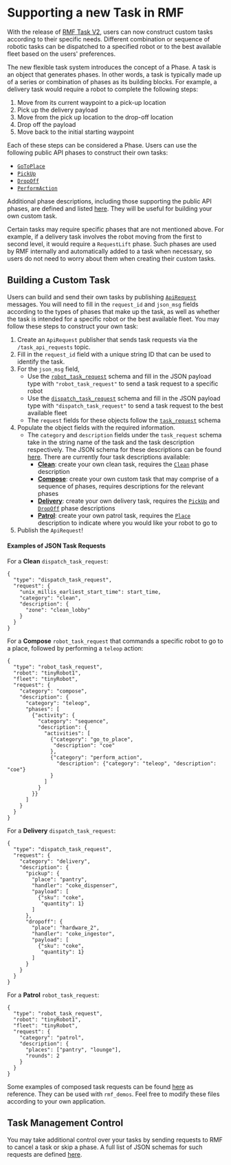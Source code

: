 # Supporting a new Task in RMF

With the release of [RMF Task V2](https://github.com/open-rmf/rmf_task/pull/39), users can now construct custom tasks according to their specific needs. Different combination or sequence of robotic tasks can be dispatched to a specified robot or to the best available fleet based on the users' preferences.

The new flexible task system introduces the concept of a Phase. A task is an object that generates phases. In other words, a task is typically made up of a series or combination of phases as its building blocks. For example, a delivery task would require a robot to complete the following steps:
1. Move from its current waypoint to a pick-up location
2. Pick up the delivery payload
3. Move from the pick up location to the drop-off location
4. Drop off the payload
5. Move back to the initial starting waypoint

Each of these steps can be considered a Phase. Users can use the following public API phases to construct their own tasks:
- [`GoToPlace`](https://github.com/open-rmf/rmf_ros2/blob/main/rmf_fleet_adapter/schemas/event_description__go_to_place.json)
- [`PickUp`](https://github.com/open-rmf/rmf_ros2/blob/main/rmf_fleet_adapter/schemas/event_description__pickup.json)
- [`DropOff`](https://github.com/open-rmf/rmf_ros2/blob/main/rmf_fleet_adapter/schemas/event_description__dropoff.json)
- [`PerformAction`](https://github.com/open-rmf/rmf_ros2/blob/main/rmf_fleet_adapter/schemas/event_description__perform_action.json)

Additional phase descriptions, including those supporting the public API phases, are defined and listed [here](https://github.com/open-rmf/rmf_ros2/tree/main/rmf_fleet_adapter/schemas). They will be useful for building your own custom task.

Certain tasks may require specific phases that are not mentioned above. For example, if a delivery task involves the robot moving from the first to second level, it would require a `RequestLift` phase. Such phases are used by RMF internally and automatically added to a task when necessary, so users do not need to worry about them when creating their custom tasks.

## Building a Custom Task

Users can build and send their own tasks by publishing [`ApiRequest`](https://github.com/open-rmf/rmf_internal_msgs/blob/main/rmf_task_msgs/msg/ApiRequest.msg) messages. You will need to fill in the `request_id` and `json_msg` fields according to the types of phases that make up the task, as well as whether the task is intended for a specific robot or the best available fleet. You may follow these steps to construct your own task:

1. Create an `ApiRequest` publisher that sends task requests via the `/task_api_requests` topic.
2. Fill in the `request_id` field with a unique string ID that can be used to identify the task.
3. For the `json_msg` field,
    - Use the [`robot_task_request`](https://github.com/open-rmf/rmf_api_msgs/blob/main/rmf_api_msgs/schemas/robot_task_request.json) schema and fill in the JSON payload type with `"robot_task_request"` to send a task request to a specific robot
    - Use the [`dispatch_task_request`](https://github.com/open-rmf/rmf_api_msgs/blob/main/rmf_api_msgs/schemas/dispatch_task_request.json) schema and fill in the JSON payload type with `"dispatch_task_request"` to send a task request to the best available fleet
    - The `request` fields for these objects follow the [`task_request`](https://github.com/open-rmf/rmf_api_msgs/blob/main/rmf_api_msgs/schemas/task_request.json) schema
4. Populate the object fields with the required information.
    - The `category` and `description` fields under the `task_request` schema take in the string name of the task and the task description respectively. The JSON schema for these descriptions can be found [here](https://github.com/open-rmf/rmf_ros2/tree/main/rmf_fleet_adapter/schemas). There are currently four task descriptions available:
      - [**Clean**](https://github.com/open-rmf/rmf_ros2/blob/main/rmf_fleet_adapter/schemas/task_description__clean.json): create your own clean task, requires the [`Clean`](https://github.com/open-rmf/rmf_ros2/blob/main/rmf_fleet_adapter/schemas/event_description__clean.json) phase description
      - [**Compose**](https://github.com/open-rmf/rmf_ros2/blob/main/rmf_fleet_adapter/schemas/task_description__compose.json): create your own custom task that may comprise of a sequence of phases, requires descriptions for the relevant phases
      - [**Delivery**](https://github.com/open-rmf/rmf_ros2/blob/main/rmf_fleet_adapter/schemas/task_description__delivery.json): create your own delivery task, requires the [`PickUp`](https://github.com/open-rmf/rmf_ros2/blob/main/rmf_fleet_adapter/schemas/event_description__pickup.json) and [`DropOff`](https://github.com/open-rmf/rmf_ros2/blob/main/rmf_fleet_adapter/schemas/event_description__dropoff.json) phase descriptions
      - [**Patrol**](https://github.com/open-rmf/rmf_ros2/blob/main/rmf_fleet_adapter/schemas/task_description__patrol.json): create your own patrol task, requires the [`Place`](https://github.com/open-rmf/rmf_ros2/blob/main/rmf_fleet_adapter/schemas/place.json) description to indicate where you would like your robot to go to
5. Publish the `ApiRequest`!

#### Examples of JSON Task Requests
For a **Clean** `dispatch_task_request`:
```
{
  "type": "dispatch_task_request",
  "request": {
    "unix_millis_earliest_start_time": start_time,
    "category": "clean",
    "description": {
      "zone": "clean_lobby"
    }
  }
}
```

For a **Compose** `robot_task_request` that commands a specific robot to go to a place, followed by performing a `teleop` action:
```
{
  "type": "robot_task_request",
  "robot": "tinyRobot1",
  "fleet": "tinyRobot",
  "request": {
    "category": "compose",
    "description": {
      "category": "teleop",
      "phases": [
        {"activity": {
          "category": "sequence",
          "description": {
            "activities": [
              {"category": "go_to_place",
               "description": "coe"
              },
              {"category": "perform_action",
                "description": {"category": "teleop", "description": "coe"}
              }
            ]
          }
        }}
      ]
    }
  }
}
```

For a **Delivery** `dispatch_task_request`:
```
{
  "type": "dispatch_task_request",
  "request": {
    "category": "delivery",
    "description": {
      "pickup": {
        "place": "pantry",
        "handler": "coke_dispenser",
        "payload": [
          {"sku": "coke",
           "quantity": 1}
        ]
      },
      "dropoff": {
        "place": "hardware_2",
        "handler": "coke_ingestor",
        "payload": [
          {"sku": "coke",
           "quantity": 1}
        ]
      }
    }
  }
}
```

For a **Patrol** `robot_task_request`:
```
{
  "type": "robot_task_request",
  "robot": "tinyRobot1",
  "fleet": "tinyRobot",
  "request": {
    "category": "patrol",
    "description": {
      "places": ["pantry", "lounge"],
      "rounds": 2
    }
  }
}
```

Some examples of composed task requests can be found [here](https://github.com/open-rmf/rmf_demos/pull/122) as reference. They can be used with `rmf_demos`. Feel free to modify these files according to your own application.

## Task Management Control

You may take additional control over your tasks by sending requests to RMF to cancel a task or skip a phase. A full list of JSON schemas for such requests are defined [here](https://github.com/open-rmf/rmf_api_msgs/tree/main/rmf_api_msgs/schemas).
